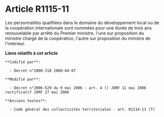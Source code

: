 # Article R1115-11

Les personnalités qualifiées dans le domaine du développement local ou de la coopération internationale sont nommées pour une
durée de trois ans renouvelable par arrêté du Premier ministre, l'une sur proposition du ministre chargé de la coopération,
l'autre sur proposition du ministre de l'intérieur.

**Liens relatifs à cet article**

	**Codifié par**:

	  - Décret n°2000-318 2000-04-07

	**Modifié par**:

	  - Décret n°2006-529 du 9 mai 2006 - art. 4 () JORF 11 mai 2006 rectificatif JORF 27 mai 2006

	**Anciens textes**:

	  - Code général des collectivités territoriales - art. R1114-11 (T)
